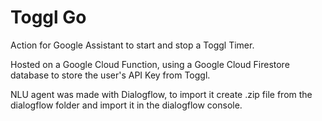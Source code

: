 # Toggl Go

Action for Google Assistant to start and stop a Toggl Timer.

Hosted on a Google Cloud Function, using a Google Cloud Firestore database to store the user's API Key from Toggl.

NLU agent was made with Dialogflow, to import it create .zip file from the dialogflow folder and import it in the dialogflow console.
